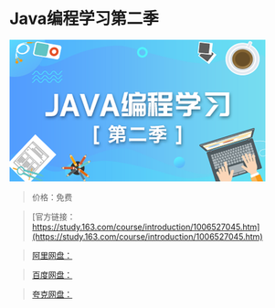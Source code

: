 # Java编程学习第二季

![img](../../../assets/study163/free/b160758be6a74a959953c6bc3ce9b814.png)

> 价格：免费

> [官方链接：https://study.163.com/course/introduction/1006527045.htm](https://study.163.com/course/introduction/1006527045.htm)

> [阿里网盘：]()

> [百度网盘：]()

> [夸克网盘：]()

